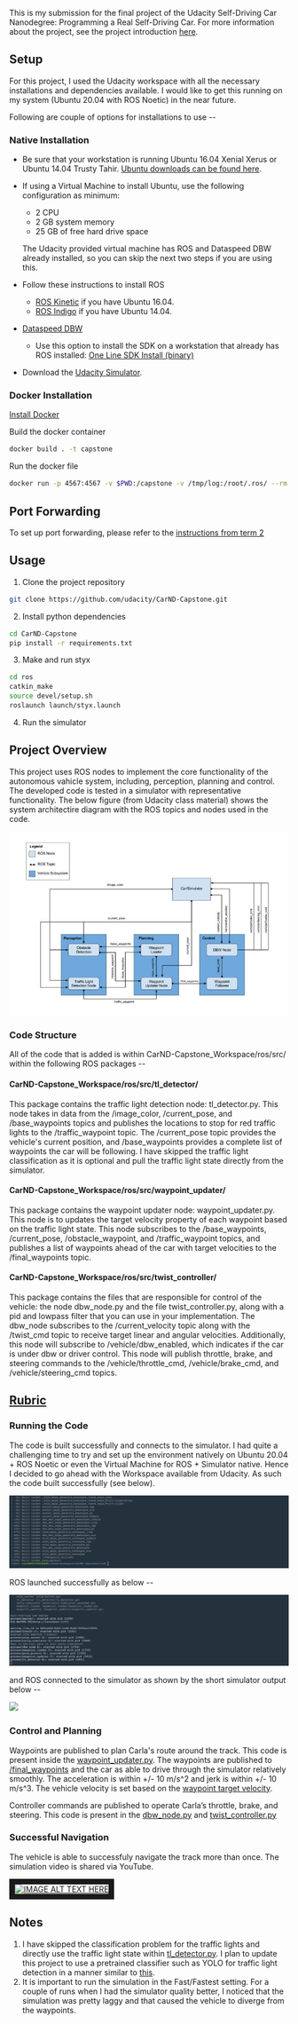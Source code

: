 This is my submission for the final project of the Udacity Self-Driving Car Nanodegree: Programming a Real Self-Driving Car. For more information about the project, see the project introduction [here](https://classroom.udacity.com/nanodegrees/nd013/parts/6047fe34-d93c-4f50-8336-b70ef10cb4b2/modules/e1a23b06-329a-4684-a717-ad476f0d8dff/lessons/462c933d-9f24-42d3-8bdc-a08a5fc866e4/concepts/5ab4b122-83e6-436d-850f-9f4d26627fd9).

## Setup

For this project, I used the Udacity workspace with all the necessary installations and dependencies available. I would like to get this running on my system (Ubuntu 20.04 with ROS Noetic) in the near future.

Following are couple of options for installations to use --

### Native Installation

* Be sure that your workstation is running Ubuntu 16.04 Xenial Xerus or Ubuntu 14.04 Trusty Tahir. [Ubuntu downloads can be found here](https://www.ubuntu.com/download/desktop).
* If using a Virtual Machine to install Ubuntu, use the following configuration as minimum:
  * 2 CPU
  * 2 GB system memory
  * 25 GB of free hard drive space

  The Udacity provided virtual machine has ROS and Dataspeed DBW already installed, so you can skip the next two steps if you are using this.

* Follow these instructions to install ROS
  * [ROS Kinetic](http://wiki.ros.org/kinetic/Installation/Ubuntu) if you have Ubuntu 16.04.
  * [ROS Indigo](http://wiki.ros.org/indigo/Installation/Ubuntu) if you have Ubuntu 14.04.
* [Dataspeed DBW](https://bitbucket.org/DataspeedInc/dbw_mkz_ros)
  * Use this option to install the SDK on a workstation that already has ROS installed: [One Line SDK Install (binary)](https://bitbucket.org/DataspeedInc/dbw_mkz_ros/src/81e63fcc335d7b64139d7482017d6a97b405e250/ROS_SETUP.md?fileviewer=file-view-default)
* Download the [Udacity Simulator](https://github.com/udacity/CarND-Capstone/releases).

### Docker Installation
[Install Docker](https://docs.docker.com/engine/installation/)

Build the docker container
```bash
docker build . -t capstone
```

Run the docker file
```bash
docker run -p 4567:4567 -v $PWD:/capstone -v /tmp/log:/root/.ros/ --rm -it capstone
```

## Port Forwarding
To set up port forwarding, please refer to the [instructions from term 2](https://classroom.udacity.com/nanodegrees/nd013/parts/40f38239-66b6-46ec-ae68-03afd8a601c8/modules/0949fca6-b379-42af-a919-ee50aa304e6a/lessons/f758c44c-5e40-4e01-93b5-1a82aa4e044f/concepts/16cf4a78-4fc7-49e1-8621-3450ca938b77)

## Usage

1. Clone the project repository
```bash
git clone https://github.com/udacity/CarND-Capstone.git
```

2. Install python dependencies
```bash
cd CarND-Capstone
pip install -r requirements.txt
```
3. Make and run styx
```bash
cd ros
catkin_make
source devel/setup.sh
roslaunch launch/styx.launch
```
4. Run the simulator

## Project Overview

This project uses ROS nodes to implement the core functionality of the autonomous vahicle system, including, perception, planning and control. The developed code is tested in a simulator with representative functionality. The below figure (from Udacity class material) shows the system architectire diagram with the ROS topics and nodes used in the code.

<img src="https://github.com/prasadshingne/CarND-Capstone_Workspace/blob/main/output/sys_architecture.jpg"/>

### Code Structure

All of the code that is added is within CarND-Capstone_Workspace/ros/src/ within the following ROS packages --

#### CarND-Capstone_Workspace/ros/src/tl_detector/

This package contains the traffic light detection node: tl_detector.py. This node takes in data from the /image_color, /current_pose, and /base_waypoints topics and publishes the locations to stop for red traffic lights to the /traffic_waypoint topic. The /current_pose topic provides the vehicle's current position, and /base_waypoints provides a complete list of waypoints the car will be following. I have skipped the traffic light classification as it is optional and pull the traffic light state directly from the simulator.

#### CarND-Capstone_Workspace/ros/src/waypoint_updater/

This package contains the waypoint updater node: waypoint_updater.py. This node is to updates the target velocity property of each waypoint based on the traffic light state. This node subscribes to the /base_waypoints, /current_pose, /obstacle_waypoint, and /traffic_waypoint topics, and publishes a list of waypoints ahead of the car with target velocities to the /final_waypoints topic.

#### CarND-Capstone_Workspace/ros/src/twist_controller/

This package contains the files that are responsible for control of the vehicle: the node dbw_node.py and the file twist_controller.py, along with a pid and lowpass filter that you can use in your implementation. The dbw_node subscribes to the /current_velocity topic along with the /twist_cmd topic to receive target linear and angular velocities. Additionally, this node will subscribe to /vehicle/dbw_enabled, which indicates if the car is under dbw or driver control. This node will publish throttle, brake, and steering commands to the /vehicle/throttle_cmd, /vehicle/brake_cmd, and /vehicle/steering_cmd topics.

## [Rubric](https://review.udacity.com/#!/rubrics/3058/view)

### Running the Code

The code is built successfully and connects to the simulator. I had quite a challenging time to try and set up the environment natively on Ubuntu 20.04 + ROS Noetic or even the Virtual Machine for ROS + Simulator native. Hence I decided to go ahead with the Workspace available from Udacity. As such the code built successfully (see below).

<img src="https://github.com/prasadshingne/CarND-Capstone_Workspace/blob/main/output/catkin_make.jpg"/>

ROS launched successfully as below -- 

<img src="https://github.com/prasadshingne/CarND-Capstone_Workspace/blob/main/output/ros_launch.jpg"/>

and ROS connected to the simulator as shown by the short simulator output below --

<img src="https://github.com/prasadshingne/CarND-Capstone_Workspace/blob/main/output/capstone.gif"/>

### Control and Planning

Waypoints are published to plan Carla's route around the track. This code is present inside the [waypoint_updater.py](https://github.com/prasadshingne/CarND-Capstone_Workspace/blob/main/ros/src/waypoint_updater/waypoint_updater.py#L23). The waypoints are published to [/final_waypoints](https://github.com/prasadshingne/CarND-Capstone_Workspace/blob/654164699852bc41d545ae7476ef599c98d0eec0/ros/src/waypoint_updater/waypoint_updater.py#L79) and the car as able to drive through the simulator relatively smoothly. The acceleration is within +/- 10 m/s^2 and jerk is within +/- 10 m/s^3. The vehicle velocity is set based on the [waypoint target velocity](https://github.com/prasadshingne/CarND-Capstone_Workspace/blob/654164699852bc41d545ae7476ef599c98d0eec0/ros/src/waypoint_updater/waypoint_updater.py#L139).

Controller commands are published to operate Carla’s throttle, brake, and steering. This code is present in the [dbw_node.py](https://github.com/prasadshingne/CarND-Capstone_Workspace/blob/main/ros/src/twist_controller/dbw_node.py) and [twist_controller.py](https://github.com/prasadshingne/CarND-Capstone_Workspace/blob/main/ros/src/twist_controller/twist_controller.py) 

### Successful Navigation

The vehicle is able to successfuly navigate the track more than once. The simulation video is shared via YouTube.

<a href="https://www.youtube.com/watch?v=YpqVVqg7zlg" target="_blank"><img src="http://img.youtube.com/vi/YpqVVqg7zlg/0.jpg" alt="IMAGE ALT TEXT HERE" width="480" height="360" border="10" /></a>

## Notes

1. I have skipped the classification problem for the traffic lights and directly use the traffic light state within [tl_detector.py](https://github.com/prasadshingne/CarND-Capstone_Workspace/blob/654164699852bc41d545ae7476ef599c98d0eec0/ros/src/tl_detector/tl_detector.py#L105). I plan to update this project to use a pretrained classifier such as YOLO for traffic light detection in a manner similar to [this](https://github.com/yogeshgajjar/bosch-traffic-sign-detection-YOLOv3).
2. It is important to run the simulation in the Fast/Fastest setting. For a couple of runs when I had the simulator quality better, I noticed that the simulation was pretty laggy and that caused the vehicle to diverge from the waypoints. 


